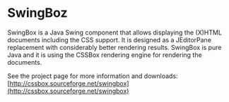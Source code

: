 
SwingBoz
========
SwingBox is a Java Swing component that allows displaying the (X)HTML documents including the CSS support.
It is designed as a JEditorPane replacement with considerably better rendering results. SwingBox is pure
Java and it is using the CSSBox rendering engine for rendering the documents.
	

See the project page for more information and downloads:
[http://cssbox.sourceforge.net/swingbox](http://cssbox.sourceforge.net/swingbox)
